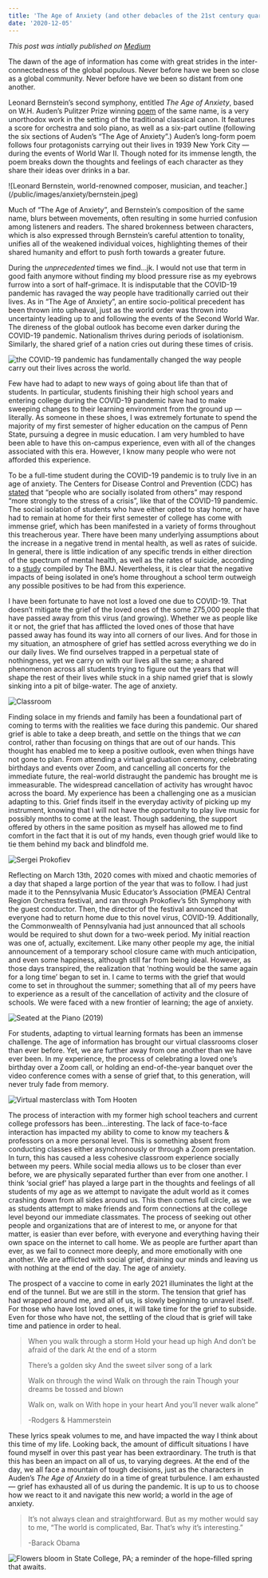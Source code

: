 ```yaml
---
title: 'The Age of Anxiety (and other debacles of the 21st century quaran-teen)'
date: '2020-12-05'
---
```


*This post was intially published on [Medium](https://medium.com/@davidmhutchinson/the-age-of-anxiety-and-other-debacles-of-the-21st-century-quaran-teen-60d265bbe751)*

The dawn of the age of information has come with great strides in the inter-connectedness of the global populous. Never before have we been so close as a global community. Never before have we been so distant from one another.

Leonard Bernstein’s second symphony, entitled *The Age of Anxiety*, based on W.H. Auden’s Pulitzer Prize winning [poem](http://assets.press.princeton.edu/chapters/i9412.pdf) of the same name, is a very unorthodox work in the setting of the traditional classical canon. It features a score for orchestra and solo piano, as well as a six-part outline (following the six sections of Auden’s “The Age of Anxiety”.) Auden’s long-form poem follows four protagonists carrying out their lives in 1939 New York City — during the events of World War II. Though noted for its immense length, the poem breaks down the thoughts and feelings of each character as they share their ideas over drinks in a bar.

<p>
![Leonard Bernstein, world-renowned composer, musician, and teacher.](/public/images/anxiety/bernstein.jpeg)
</p>

Much of “The Age of Anxiety”, and Bernstein’s composition of the same name, blurs between movements, often resulting in some hurried confusion among listeners and readers. The shared brokenness between characters, which is also expressed through Bernstein’s careful attention to tonality, unifies all of the weakened individual voices, highlighting themes of their shared humanity and effort to push forth towards a greater future.

During the *unprecedented* times we find…jk. I would not use that term in good faith anymore without finding my blood pressure rise as my eyebrows furrow into a sort of half-grimace. It is indisputable that the COVID-19 pandemic has ravaged the way people have traditionally carried out their lives. As in “The Age of Anxiety”, an entire socio-political precedent has been thrown into upheaval, just as the world order was thrown into uncertainty leading up to and following the events of the Second World War. The direness of the global outlook has become even darker during the COVID-19 pandemic. Nationalism thrives during periods of isolationism. Similarly, the shared grief of a nation cries out during these times of crisis.

![the COVID-19 pandemic has fundamentally changed the way people carry out their lives across the world.](/public/images/anxiety/masks.jpeg)

Few have had to adapt to new ways of going about life than that of students. In particular, students finishing their high school years and entering college during the COVID-19 pandemic have had to make sweeping changes to their learning environment from the ground up — literally. As someone in these shoes, I was extremely fortunate to spend the majority of my first semester of higher education on the campus of Penn State, pursuing a degree in music education. I am very humbled to have been able to have this on-campus experience, even with all of the changes associated with this era. However, I know many people who were not afforded this experience.

To be a full-time student during the COVID-19 pandemic is to truly live in an age of anxiety. The Centers for Disease Control and Prevention (CDC) has [stated](https://www.cdc.gov/coronavirus/2019-ncov/daily-life-coping/managing-stress-anxiety.html) that “people who are socially isolated from others” may respond “more strongly to the stress of a crisis”, like that of the COVID-19 pandemic. The social isolation of students who have either opted to stay home, or have had to remain at home for their first semester of college has come with immense grief, which has been manifested in a variety of forms throughout this treacherous year. There have been many underlying assumptions about the increase in a negative trend in mental health, as well as rates of suicide. In general, there is little indication of any specific trends in either direction of the spectrum of mental health, as well as the rates of suicide, according to a [study](https://www.bmj.com/content/371/bmj.m4352) compiled by The BMJ. Nevertheless, it is clear that the negative impacts of being isolated in one’s home throughout a school term outweigh any possible positives to be had from this experience.

I have been fortunate to have not lost a loved one due to COVID-19. That doesn’t mitigate the grief of the loved ones of the some 275,000 people that have passed away from this virus (and growing). Whether we as people like it or not, the grief that has afflicted the loved ones of those that have passed away has found its way into all corners of our lives. And for those in my situation, an atmosphere of grief has settled across everything we do in our daily lives. We find ourselves trapped in a perpetual state of nothingness, yet we carry on with our lives all the same; a shared phenomenon across all students trying to figure out the years that will shape the rest of their lives while stuck in a ship named grief that is slowly sinking into a pit of bilge-water. The age of anxiety.

![Classroom](/public/images/anxiety/classroom.jpeg)

Finding solace in my friends and family has been a foundational part of coming to terms with the realities we face during this pandemic. Our shared grief is able to take a deep breath, and settle on the things that we *can* control, rather than focusing on things that are out of our hands. This thought has enabled me to keep a positive outlook, even when things have not gone to plan. From attending a virtual graduation ceremony, celebrating birthdays and events over Zoom, and cancelling all concerts for the immediate future, the real-world distraught the pandemic has brought me is immeasurable. The widespread cancellation of activity has wrought havoc across the board. My experience has been a challenging one as a musician adapting to this. Grief finds itself in the everyday activity of picking up my instrument, knowing that I will not have the opportunity to play live music for possibly months to come at the least. Though saddening, the support offered by others in the same position as myself has allowed me to find comfort in the fact that it is out of my hands, even though grief would like to tie them behind my back and blindfold me.

![Sergei Prokofiev](public/images/anxiety/prokofiev.jpeg)

Reflecting on March 13th, 2020 comes with mixed and chaotic memories of a day that shaped a large portion of the year that was to follow. I had just made it to the Pennsylvania Music Educator’s Association (PMEA) Central Region Orchestra festival, and ran through Prokofiev’s 5th Symphony with the guest conductor. Then, the director of the festival announced that everyone had to return home due to this novel virus, COVID-19. Additionally, the Commonwealth of Pennsylvania had just announced that all schools would be required to shut down for a two-week period. My initial reaction was one of, actually, excitement. Like many other people my age, the initial announcement of a temporary school closure came with much anticipation, and even some happiness, although still far from being ideal. However, as those days transpired, the realization that ‘nothing would be the same again for a long time’ began to set in. I came to terms with the grief that would come to set in throughout the summer; something that all of my peers have to experience as a result of the cancellation of activity and the closure of schools. We were faced with a new frontier of learning; the age of anxiety.

![Seated at the Piano (2019)](/public/images/anxiety/piano.jpeg)

For students, adapting to virtual learning formats has been an immense challenge. The age of information has brought our virtual classrooms closer than ever before. Yet, we are further away from one another than we have ever been. In my experience, the process of celebrating a loved one’s birthday over a Zoom call, or holding an end-of-the-year banquet over the video conference comes with a sense of grief that, to this generation, will never truly fade from memory.

![Virtual masterclass with Tom Hooten](/public/images/anxiety/zoom.png)

The process of interaction with my former high school teachers and current college professors has been…interesting. The lack of face-to-face interaction has impacted my ability to come to know my teachers & professors on a more personal level. This is something absent from conducting classes either asynchronously or through a Zoom presentation. In turn, this has caused a less cohesive classroom experience socially between my peers. While social media allows us to be closer than ever before, we are physically separated further than ever from one another. I think ‘social grief’ has played a large part in the thoughts and feelings of all students of my age as we attempt to navigate the adult world as it comes crashing down from all sides around us. This then comes full circle, as we as students attempt to make friends and form connections at the college level beyond our immediate classmates. The process of seeking out other people and organizations that are of interest to me, or anyone for that matter, is easier than ever before, with everyone and everything having their own space on the internet to call home. We as people are further apart than ever, as we fail to connect more deeply, and more emotionally with one another. We are afflicted with social grief, draining our minds and leaving us with nothing at the end of the day. The age of anxiety.

The prospect of a vaccine to come in early 2021 illuminates the light at the end of the tunnel. But we are still in the storm. The tension that grief has had wrapped around me, and all of us, is slowly beginning to unravel itself. For those who have lost loved ones, it will take time for the grief to subside. Even for those who have not, the settling of the cloud that is grief will take time and patience in order to heal.

> When you walk through a storm
> Hold your head up high
> And don’t be afraid of the dark
> At the end of a storm
>
> There’s a golden sky
> And the sweet silver song of a lark
>
> Walk on through the wind
> Walk on through the rain
> Though your dreams be tossed and blown
>
> Walk on, walk on
> With hope in your heart
> And you’ll never walk alone”
>
>   -Rodgers & Hammerstein

These lyrics speak volumes to me, and have impacted the way I think about this time of my life. Looking back, the amount of difficult situations I have found myself in over this past year has been extraordinary. The truth is that this has been an impact on all of us, to varying degrees. At the end of the day, we all face a mountain of tough decisions, just as the characters in Auden’s *The Age of Anxiety* do in a time of great turbulence. I am exhausted — grief has exhausted all of us during the pandemic. It is up to us to choose how we react to it and navigate this new world; a world in the age of anxiety.

>It’s not always clean and straightforward. But as my mother would say to me, “The world is complicated, Bar. That’s why it’s interesting.”
>
>   -Barack Obama

![Flowers bloom in State College, PA; a reminder of the hope-filled spring that awaits.](/public/images/anxiety/spring_flowers.jpeg "Spring Flowers")